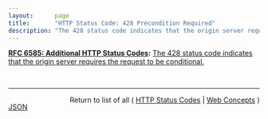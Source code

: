 ```yaml
---
layout:      page
title:       "HTTP Status Code: 428 Precondition Required"
description: "The 428 status code indicates that the origin server requires the request to be conditional."
---
```


**[RFC 6585: Additional HTTP Status Codes](/specs/IETF/RFC/6585 "This document specifies additional HyperText Transfer Protocol (HTTP) status codes for a variety of common situations."):** [The 428 status code indicates that the origin server requires the request to be conditional.](http://tools.ietf.org/html/rfc6585#section-3 "Read documentation for HTTP Status Code &#34;428&#34;")

<br/>
<hr/>

<p style="float : left"><a href="428.json" title="JSON representing this particular Web Concept">JSON</a></p>
<p style="text-align: right">Return to list of all ( <a href="../http-status-codes">HTTP Status Codes</a> | <a href="../">Web Concepts</a> )</p>

